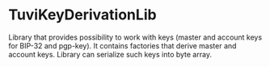# TuviKeyDerivationLib

Library that provides possibility to work with keys (master and account keys for BIP-32 and pgp-key).
It contains factories that derive master and account keys.
Library can serialize such keys into byte array.
